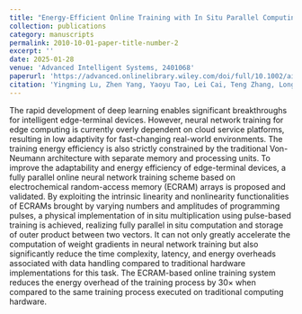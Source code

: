 ```yaml
---
title: "Energy‐Efficient Online Training with In Situ Parallel Computing on Electrochemical Memory Arrays"
collection: publications
category: manuscripts
permalink: 2010-10-01-paper-title-number-2
excerpt: ''
date: 2025-01-28
venue: 'Advanced Intelligent Systems, 2401068'
paperurl: 'https://advanced.onlinelibrary.wiley.com/doi/full/10.1002/aisy.202401068'
citation: 'Yingming Lu, Zhen Yang, Yaoyu Tao, Lei Cai, Teng Zhang, Longhao Yan, Ru Huang, Yuchao Yang*'
---
```


The rapid development of deep learning enables significant breakthroughs for intelligent edge-terminal devices. However, neural network training for edge computing is currently overly dependent on cloud service platforms, resulting in low adaptivity for fast-changing real-world environments. The training energy efficiency is also strictly constrained by the traditional Von-Neumann architecture with separate memory and processing units. To improve the adaptability and energy efficiency of edge-terminal devices, a fully parallel online neural network training scheme based on electrochemical random-access memory (ECRAM) arrays is proposed and validated. By exploiting the intrinsic linearity and nonlinearity functionalities of ECRAMs brought by varying numbers and amplitudes of programming pulses, a physical implementation of in situ multiplication using pulse-based training is achieved, realizing fully parallel in situ computation and storage of outer product between two vectors. It can not only greatly accelerate the computation of weight gradients in neural network training but also significantly reduce the time complexity, latency, and energy overheads associated with data handling compared to traditional hardware implementations for this task. The ECRAM-based online training system reduces the energy overhead of the training process by 30× when compared to the same training process executed on traditional computing hardware.
